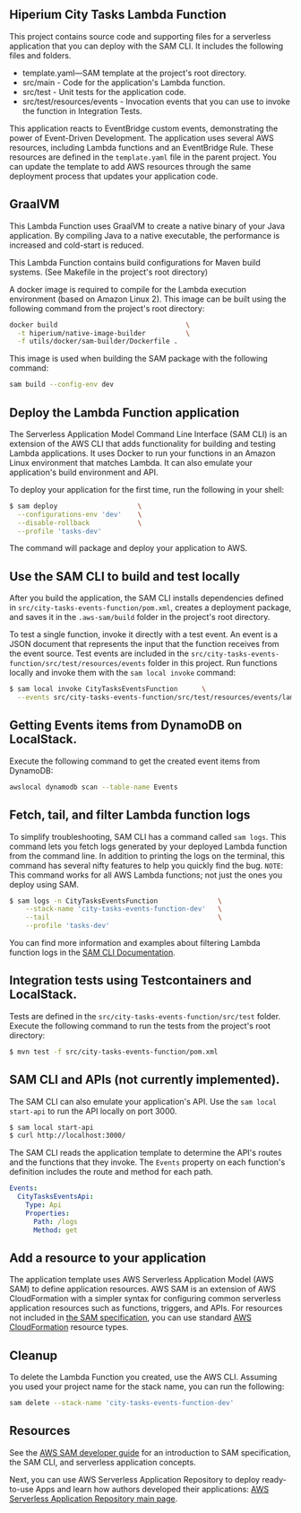 ## Hiperium City Tasks Lambda Function

This project contains source code and supporting files for a serverless application that you can deploy with the SAM CLI. It includes the following files and folders.

- template.yaml—SAM template at the project's root directory.
- src/main - Code for the application's Lambda function.
- src/test - Unit tests for the application code. 
- src/test/resources/events - Invocation events that you can use to invoke the function in Integration Tests.

This application reacts to EventBridge custom events, demonstrating the power of Event-Driven Development.
The application uses several AWS resources, including Lambda functions and an EventBridge Rule. These resources are defined in the `template.yaml` file in the parent project. You can update the template to add AWS resources through the same deployment process that updates your application code.

## GraalVM
This Lambda Function uses GraalVM to create a native binary of your Java application.
By compiling Java to a native executable, the performance is increased and cold-start is reduced.

This Lambda Function contains build configurations for Maven build systems.
(See Makefile in the project's root directory)

A docker image is required to compile for the Lambda execution environment (based on Amazon Linux 2).
This image can be built using the following command from the project's root directory:
```bash
docker build                                \
  -t hiperium/native-image-builder          \
  -f utils/docker/sam-builder/Dockerfile .
```

This image is used when building the SAM package with the following command:
```bash
sam build --config-env dev
```

## Deploy the Lambda Function application
The Serverless Application Model Command Line Interface (SAM CLI) is an extension of the AWS CLI that adds functionality for building and testing Lambda applications. It uses Docker to run your functions in an Amazon Linux environment that matches Lambda. It can also emulate your application's build environment and API.

To deploy your application for the first time, run the following in your shell:
```bash
$ sam deploy                    \
  --configurations-env 'dev'    \
  --disable-rollback            \
  --profile 'tasks-dev'
```

The command will package and deploy your application to AWS.

## Use the SAM CLI to build and test locally
After you build the application, the SAM CLI installs dependencies defined in `src/city-tasks-events-function/pom.xml`,
creates a deployment package, and saves it in the `.aws-sam/build` folder in the project's root directory.

To test a single function, invoke it directly with a test event.
An event is a JSON document that represents the input that the function receives from the event source.
Test events are included in the `src/city-tasks-events-function/src/test/resources/events` folder in this project.
Run functions locally and invoke them with the `sam local invoke` command:

```bash
$ sam local invoke CityTasksEventsFunction      \
  --events src/city-tasks-events-function/src/test/resources/events/lambda-event-valid-detail.json
```

## Getting Events items from DynamoDB on LocalStack.
Execute the following command to get the created event items from DynamoDB:
```bash
awslocal dynamodb scan --table-name Events
```

## Fetch, tail, and filter Lambda function logs
To simplify troubleshooting, SAM CLI has a command called `sam logs`.
This command lets you fetch logs generated by your deployed Lambda function from the command line.
In addition to printing the logs on the terminal,
this command has several nifty features to help you quickly find the bug.
`NOTE`: This command works for all AWS Lambda functions; not just the ones you deploy using SAM.

```bash
$ sam logs -n CityTasksEventsFunction               \
    --stack-name 'city-tasks-events-function-dev'   \
    --tail                                          \
    --profile 'tasks-dev'
```

You can find more information and examples
about filtering Lambda function logs in the [SAM CLI Documentation](https://docs.aws.amazon.com/serverless-application-model/latest/developerguide/serverless-sam-cli-logging.html).

## Integration tests using Testcontainers and LocalStack.
Tests are defined in the `src/city-tasks-events-function/src/test` folder.
Execute the following command to run the tests from the project's root directory:

```bash
$ mvn test -f src/city-tasks-events-function/pom.xml
```

## SAM CLI and APIs (not currently implemented).
The SAM CLI can also emulate your application's API. Use the `sam local start-api` to run the API locally on port 3000.

```bash
$ sam local start-api
$ curl http://localhost:3000/
```

The SAM CLI reads the application template to determine the API's routes and the functions that they invoke. The `Events` property on each function's definition includes the route and method for each path.
```yaml
Events:
  CityTasksEventsApi:
    Type: Api
    Properties:
      Path: /logs
      Method: get
```

## Add a resource to your application
The application template uses AWS Serverless Application Model (AWS SAM) to define application resources. AWS SAM is an extension of AWS CloudFormation with a simpler syntax for configuring common serverless application resources such as functions, triggers, and APIs. For resources not included in [the SAM specification](https://github.com/awslabs/serverless-application-model/blob/master/versions/2016-10-31.md), you can use standard [AWS CloudFormation](https://docs.aws.amazon.com/AWSCloudFormation/latest/UserGuide/aws-template-resource-type-ref.html) resource types.


## Cleanup

To delete the Lambda Function you created, use the AWS CLI. Assuming you used your project name for the stack name, you can run the following:
```bash
sam delete --stack-name 'city-tasks-events-function-dev'
```

## Resources

See the [AWS SAM developer guide](https://docs.aws.amazon.com/serverless-application-model/latest/developerguide/what-is-sam.html) for an introduction to SAM specification, the SAM CLI, and serverless application concepts.

Next, you can use AWS Serverless Application Repository to deploy ready-to-use Apps and learn how authors developed their applications: [AWS Serverless Application Repository main page](https://aws.amazon.com/serverless/serverlessrepo/).
